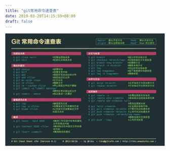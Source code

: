 ```yaml
---
title: "git常用命令速查表"
date: 2019-03-20T14:15:59+08:00
draft: false
---
```


<img src=/post/git/git常用命令速查表.jpg/>